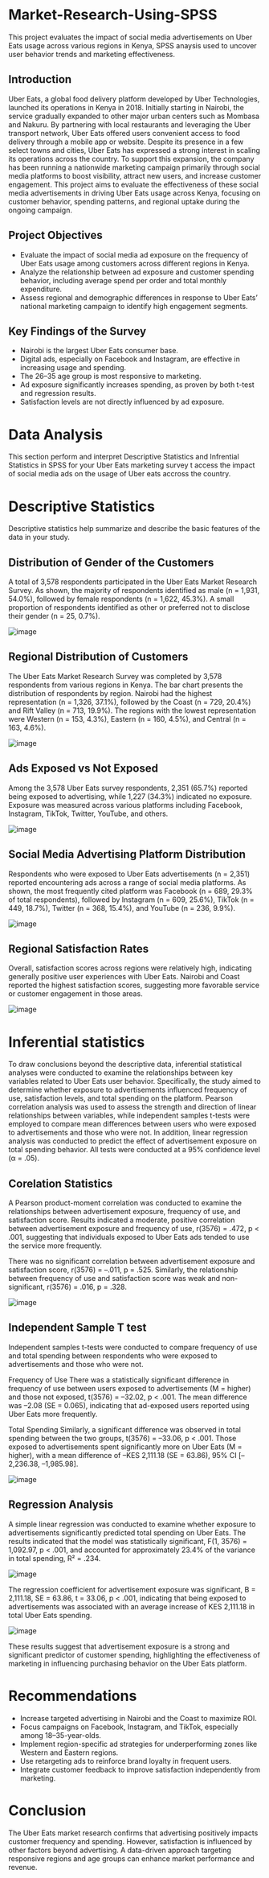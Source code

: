 # Market-Research-Using-SPSS
This project evaluates the impact of social media advertisements on Uber Eats usage across various regions in Kenya, SPSS anaysis used to uncover user behavior trends and marketing effectiveness. 
## Introduction
Uber Eats, a global food delivery platform developed by Uber Technologies, launched its operations in Kenya in 2018. Initially starting in Nairobi, the service gradually expanded to other major urban centers such as Mombasa and Nakuru. By partnering with local restaurants and leveraging the Uber transport network, Uber Eats offered users convenient access to food delivery through a mobile app or website.
Despite its presence in a few select towns and cities, Uber Eats has expressed a strong interest in scaling its operations across the country. To support this expansion, the company has been running a nationwide marketing campaign primarily through social media platforms to boost visibility, attract new users, and increase customer engagement.
This project aims to evaluate the effectiveness of these social media advertisements in driving Uber Eats usage across Kenya, focusing on customer behavior, spending patterns, and regional uptake during the ongoing campaign.

## Project Objectives
-	Evaluate the impact of social media ad exposure on the frequency of Uber Eats usage among customers across different regions in Kenya.
-	Analyze the relationship between ad exposure and customer spending behavior, including average spend per order and total monthly expenditure.
-	Assess regional and demographic differences in response to Uber Eats’ national marketing campaign to identify high engagement segments.
## Key Findings of the Survey
- Nairobi is the largest Uber Eats consumer base.
- Digital ads, especially on Facebook and Instagram, are effective in increasing usage and spending.
- The 26–35 age group is most responsive to marketing.
- Ad exposure significantly increases spending, as proven by both t-test and regression results.
- Satisfaction levels are not directly influenced by ad exposure.

# Data Analysis
This section perform and interpret Descriptive Statistics and Infrential Statistics in SPSS for your Uber Eats marketing survey t access the impact of social media ads on the usage of Uber eats accross the country.
# Descriptive Statistics
Descriptive statistics help summarize and describe the basic features of the data in your study.
## Distribution of Gender of the Customers
A total of 3,578 respondents participated in the Uber Eats Market Research Survey. As shown, the majority of respondents identified as male (n = 1,931, 54.0%), followed by female respondents (n = 1,622, 45.3%). A small proportion of respondents identified as other or preferred not to disclose their gender (n = 25, 0.7%).

![image](https://github.com/user-attachments/assets/ff2fcff5-cd2e-4280-8c2d-8cde33604c41)

## Regional Distribution of Customers
The Uber Eats Market Research Survey was completed by 3,578 respondents from various regions in Kenya. The bar chart presents the distribution of respondents by region. Nairobi had the highest representation (n = 1,326, 37.1%), followed by the Coast (n = 729, 20.4%) and Rift Valley (n = 713, 19.9%). The regions with the lowest representation were Western (n = 153, 4.3%), Eastern (n = 160, 4.5%), and Central (n = 163, 4.6%).

![image](https://github.com/user-attachments/assets/e2da7bf9-28c9-4ff5-88d1-94eeba2d6ec2)

## Ads Exposed vs Not Exposed
Among the 3,578 Uber Eats survey respondents, 2,351 (65.7%) reported being exposed to advertising, while 1,227 (34.3%) indicated no exposure. Exposure was measured across various platforms including Facebook, Instagram, TikTok, Twitter, YouTube, and others.

![image](https://github.com/user-attachments/assets/b5452425-05a8-4a4a-9f87-0e4c6c5c9328)

## Social Media Advertising Platform Distribution
Respondents who were exposed to Uber Eats advertisements (n = 2,351) reported encountering ads across a range of social media platforms. As shown, the most frequently cited platform was Facebook (n = 689, 29.3% of total respondents), followed by Instagram (n = 609, 25.6%), TikTok (n = 449, 18.7%), Twitter (n = 368, 15.4%), and YouTube (n = 236, 9.9%).

![image](https://github.com/user-attachments/assets/a0f6376d-7561-4e02-b657-2cbbbb75a6e5)

## Regional Satisfaction Rates 
Overall, satisfaction scores across regions were relatively high, indicating generally positive user experiences with Uber Eats. Nairobi and Coast reported the highest satisfaction scores, suggesting more favorable service or customer engagement in those areas.

![image](https://github.com/user-attachments/assets/9bfa7b9c-41eb-40f8-926d-b80af7f538a2)

# Inferential statistics  
To draw conclusions beyond the descriptive data, inferential statistical analyses were conducted to examine the relationships between key variables related to Uber Eats user behavior. Specifically, the study aimed to determine whether exposure to advertisements influenced frequency of use, satisfaction levels, and total spending on the platform. Pearson correlation analysis was used to assess the strength and direction of linear relationships between variables, while independent samples t-tests were employed to compare mean differences between users who were exposed to advertisements and those who were not. In addition, linear regression analysis was conducted to predict the effect of advertisement exposure on total spending behavior. All tests were conducted at a 95% confidence level (α = .05).

## Corelation Statistics 
A Pearson product-moment correlation was conducted to examine the relationships between advertisement exposure, frequency of use, and satisfaction score. Results indicated a moderate, positive correlation between advertisement exposure and frequency of use, r(3576) = .472, p < .001, suggesting that individuals exposed to Uber Eats ads tended to use the service more frequently.

There was no significant correlation between advertisement exposure and satisfaction score, r(3576) = –.011, p = .525. Similarly, the relationship between frequency of use and satisfaction score was weak and non-significant, r(3576) = .016, p = .328.

![image](https://github.com/user-attachments/assets/fb6445f5-1b00-42f0-95c9-43c4728c37f6)

## Independent Sample T test 
Independent samples t-tests were conducted to compare frequency of use and total spending between respondents who were exposed to advertisements and those who were not.

Frequency of Use
There was a statistically significant difference in frequency of use between users exposed to advertisements (M = higher) and those not exposed, t(3576) = –32.02, p < .001. The mean difference was –2.08 (SE = 0.065), indicating that ad-exposed users reported using Uber Eats more frequently.

Total Spending
Similarly, a significant difference was observed in total spending between the two groups, t(3576) = –33.06, p < .001. Those exposed to advertisements spent significantly more on Uber Eats (M = higher), with a mean difference of –KES 2,111.18 (SE = 63.86), 95% CI [–2,236.38, –1,985.98].

![image](https://github.com/user-attachments/assets/575f060e-7bfd-4424-96b3-43eb9159c1f9)

## Regression Analysis
A simple linear regression was conducted to examine whether exposure to advertisements significantly predicted total spending on Uber Eats. The results indicated that the model was statistically significant, F(1, 3576) = 1,092.97, p < .001, and accounted for approximately 23.4% of the variance in total spending, R² = .234.

![image](https://github.com/user-attachments/assets/33a2c758-c084-4bee-b8be-0ee135aa1959)

The regression coefficient for advertisement exposure was significant, B = 2,111.18, SE = 63.86, t = 33.06, p < .001, indicating that being exposed to advertisements was associated with an average increase of KES 2,111.18 in total Uber Eats spending.

![image](https://github.com/user-attachments/assets/c147650c-d232-418b-8082-ea6d7e6dd032)

These results suggest that advertisement exposure is a strong and significant predictor of customer spending, highlighting the effectiveness of marketing in influencing purchasing behavior on the Uber Eats platform.

# Recommendations
- Increase targeted advertising in Nairobi and the Coast to maximize ROI.
- Focus campaigns on Facebook, Instagram, and TikTok, especially among 18–35-year-olds.
- Implement region-specific ad strategies for underperforming zones like Western and Eastern regions.
- Use retargeting ads to reinforce brand loyalty in frequent users.
- Integrate customer feedback to improve satisfaction independently from marketing.
# Conclusion
The Uber Eats market research confirms that advertising positively impacts customer frequency and spending. However, satisfaction is influenced by other factors beyond advertising. A data-driven approach targeting responsive regions and age groups can enhance market performance and revenue.

